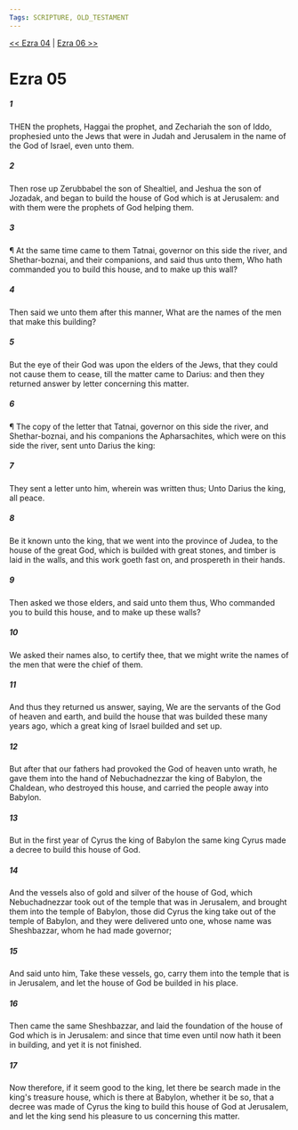 ```yaml
---
Tags: SCRIPTURE, OLD_TESTAMENT
---
```


[<< Ezra 04](OLD_TESTAMENT/15_Ezra/Ezra_04.md) | [Ezra 06 >>](OLD_TESTAMENT/15_Ezra/Ezra_06.md)

# Ezra 05

##### 1
 THEN the prophets, Haggai the prophet, and Zechariah the son of Iddo, prophesied unto the Jews that were in Judah and Jerusalem in the name of the God of Israel, even unto them.
##### 2
 Then rose up Zerubbabel the son of Shealtiel, and Jeshua the son of Jozadak, and began to build the house of God which is at Jerusalem: and with them were the prophets of God helping them.
##### 3
 ¶ At the same time came to them Tatnai, governor on this side the river, and Shethar-boznai, and their companions, and said thus unto them, Who hath commanded you to build this house, and to make up this wall?
##### 4
 Then said we unto them after this manner, What are the names of the men that make this building?
##### 5
 But the eye of their God was upon the elders of the Jews, that they could not cause them to cease, till the matter came to Darius: and then they returned answer by letter concerning this matter.
##### 6
 ¶ The copy of the letter that Tatnai, governor on this side the river, and Shethar-boznai, and his companions the Apharsachites, which were on this side the river, sent unto Darius the king:
##### 7
 They sent a letter unto him, wherein was written thus; Unto Darius the king, all peace.
##### 8
 Be it known unto the king, that we went into the province of Judea, to the house of the great God, which is builded with great stones, and timber is laid in the walls, and this work goeth fast on, and prospereth in their hands.
##### 9
 Then asked we those elders, and said unto them thus, Who commanded you to build this house, and to make up these walls?
##### 10
 We asked their names also, to certify thee, that we might write the names of the men that were the chief of them.
##### 11
 And thus they returned us answer, saying, We are the servants of the God of heaven and earth, and build the house that was builded these many years ago, which a great king of Israel builded and set up.
##### 12
 But after that our fathers had provoked the God of heaven unto wrath, he gave them into the hand of Nebuchadnezzar the king of Babylon, the Chaldean, who destroyed this house, and carried the people away into Babylon.
##### 13
 But in the first year of Cyrus the king of Babylon the same king Cyrus made a decree to build this house of God.
##### 14
 And the vessels also of gold and silver of the house of God, which Nebuchadnezzar took out of the temple that was in Jerusalem, and brought them into the temple of Babylon, those did Cyrus the king take out of the temple of Babylon, and they were delivered unto one, whose name was Sheshbazzar, whom he had made governor;
##### 15
 And said unto him, Take these vessels, go, carry them into the temple that is in Jerusalem, and let the house of God be builded in his place.
##### 16
 Then came the same Sheshbazzar, and laid the foundation of the house of God which is in Jerusalem: and since that time even until now hath it been in building, and yet it is not finished.
##### 17
 Now therefore, if it seem good to the king, let there be search made in the king's treasure house, which is there at Babylon, whether it be so, that a decree was made of Cyrus the king to build this house of God at Jerusalem, and let the king send his pleasure to us concerning this matter.
